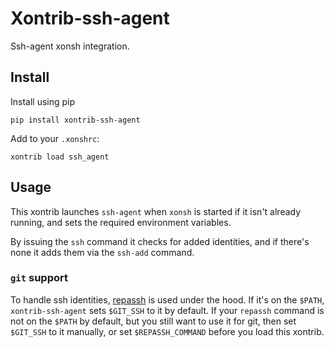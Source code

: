 # Xontrib-ssh-agent

Ssh-agent xonsh integration.

## Install

Install using pip

```
pip install xontrib-ssh-agent
```

Add to your `.xonshrc`:

```
xontrib load ssh_agent
```

## Usage

This xontrib launches `ssh-agent` when `xonsh` is started if it isn't already running, and sets the required environment variables.

By issuing the `ssh` command it checks for added identities, and if there's none it adds them via the `ssh-add` command.

### `git` support

To handle ssh identities, [repassh](https://github.com/dyuri/repassh) is used under the hood. If it's on the `$PATH`, `xontrib-ssh-agent` sets `$GIT_SSH` to it by default. If your `repassh` command is not on the `$PATH` by default, but you still want to use it for git, then set `$GIT_SSH` to it manually, or set `$REPASSH_COMMAND` before you load this xontrib. 
